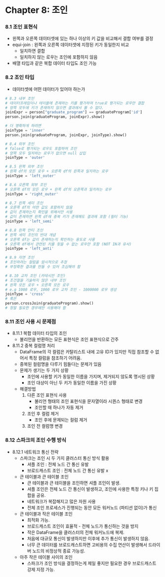 # Chapter 8: 조인

### 8.1 조인 표현식

- 왼쪽과 오른쪽 데이터셋에 있는 하나 이상의 키 값을 비교해서 결합 여부를 결정
- equi-join : 왼쪽과 오른쪽 데이터셋에 지정된 키가 동일한지 비교
    - 일치하면 결합
    - 일치하지 않는 로우는 조인에 포함하지 않음
- 배열 타입과 같은 복합 데이터 타입도 조인 가능

### 8.2 조인 타입

- 데이터셋에 어떤 데이터가 있어야 하는가

```python
# 8.3 내부 조인
# 데이터프레임이나 테이블에 존재하는 키를 평가하여 true로 평가되는 로우만 결합
# 양쪽 모두에 키가 존재하지 않으면 결과에서 볼 수 없다.
joinExpr = person["graduate_program"] == graduateProgram['id']
person.join(graduateProgram, joinExpr).show()

# 더 명확하게 하려면
joinType = 'inner'
person.join(graduateProgram, joinExpr, joinType).show()

# 8.4 외부 조인
# false로 평가되는 로우도 포함하여 조인
# 양쪽 모두 일치하는 로우가 없으면 null 삽입
joinType = 'outer'

# 8.5 왼쪽 외부 조인
# 왼쪽 df의 모든 로우 + 오른쪽 df의 왼쪽과 일치하는 로우
joinType = 'left_outer'

# 8.6 오른쪽 외부 조인
# 오른쪽 df의 모든 로우 + 왼쪽 df의 오른쪽과 일치하는 로우
joinType = 'right_outer'

# 8.7 왼쪽 세미 조인
# 오른쪽 df의 어떤 값도 포함하지 않음
# 값이 존재하는지 확인을 위해서만 사용
# 값이 존재하면 왼쪽 df에 중복 키가 존재해도 결과에 포함 (필터 기능)
joinType = 'left_semi'

# 8.8 왼쪽 안티 조인
# 왼쪽 세미 조인의 반대 개념
# 오른쪽 df는 값이 존재하는지 확인하는 용도로 사용
# 오른쪽 df에서 관련된 키를 찾을 수 없는 로우만 포함 (NOT IN과 유사)
joinType = 'left_anti'

# 8.9 자연 조인
# 조인하려는 컬럼을 암시적으로 추정
# 부정확한 결과를 만들 수 있어 조심해야 함

# 8.10 교차 조인 (카테시안 조인)
# 조건절을 기술하지 않은 내부 조인
# 왼쪽 모든 로우 + 오른쪽 모든 로우
# e.g 1000 로우, 1000 로우 교차 조인 - 1000000 로우 생성
joinType = 'cross'
# 혹은
person.crossJoin(graduateProgram).show()
# 정말 필요한 경우에만 사용해야 함
```

### 8.11 조인 사용 시 문제점

- 8.11.1 복합 데이터 타입의 조인
    - 불리언을 반환하는 모든 표현식은 조인 표현식으로 간주
- 8.11.2 중복 컬럼명 처리
    - DataFrame의 각 컬럼은 카탈리스트 내에 고유 ID가 있지만 직접 참조할 수 없어서 특정 컬럼을 참조하기 어려움.
    - 중복된 컬럼명을 다루기 힘들다는 문제가 있음
    - 문제가 생기는 두 가지 상황
        - 조인에 사용할 키가 동일한 이름을 가지며, 제거되지 않도록 명시된 상황
        - 조인 대상이 아닌 두 키가 동일한 이름을 가진 상황
    - 해결방법
        1. 다른 조인 표현식 사용
            - 불리언 형태의 조인 표현식을 문자열이라 시퀀스 형태로 변경
            - 조인할 때 하나가 자동 제거
        2. 조인 후 컬럼 제거
            - 조인 후에 문제되는 컬럼 제거
        3. 조인 전 컬럼명 변경

### 8.12 스파크의 조인 수행 방식

- 8.12.1 네트워크 통신 전략
    - 스파크는 조인 시 두 가지 클러스터 통신 방식 활용
        - 셔플 조인 : 전체 노드 간 통신 유발
        - 브로드캐스트 조인 : 전체 노드 간 통신 유발 x
    - 큰 테이블과 큰 테이블 조인
        - 큰 테이블과 큰 테이블을 조인하면 셔플 조인이 발생.
        - 셔플 조인은 전체 노드 간 통신이 발생하고, 조인에 사용한 특정 키나 키 집합을 공유.
        - 네트워크가 복잡해지고 많은 자원 사용
        - 전체 조인 프로세스가 진행되는 동안 모든 워커노드 (파티션 없이)가 통신
    - 큰 테이블과 작은 테이블 조인
        - 최적화 가능.
        - 브로드캐스트 조인이 효율적 - 전체 노드가 통신하는 것을 방지
        - 작은 DataFrame을 클러스터의 전체 워커노드에 복제.
        - 처음에 대규모 통신이 발생하지만 이후에 추가 통신이 발생하지 않음.
        - 너무 큰 데이터를 브로드캐스트하면 고비용의 수집 연산이 발생해서 드라이버 노드의 비정상적 종료 가능성.
    - 아주 작은 테이블 사이의 조인
        - 스파크가 조인 방식을 결정하는게 제일 좋지만 필요한 경우 브로드캐스트 강제 지정 가능.